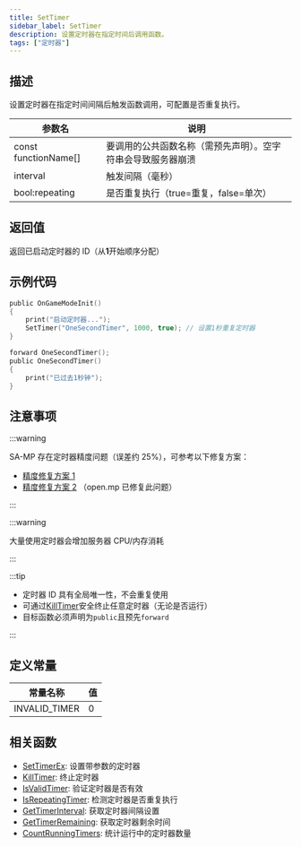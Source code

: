 ```yaml
---
title: SetTimer
sidebar_label: SetTimer
description: 设置定时器在指定时间后调用函数。
tags: ["定时器"]
---
```


## 描述

设置定时器在指定时间间隔后触发函数调用，可配置是否重复执行。

| 参数名               | 说明                                                         |
| -------------------- | ------------------------------------------------------------ |
| const functionName[] | 要调用的公共函数名称（需预先声明）。空字符串会导致服务器崩溃 |
| interval             | 触发间隔（毫秒）                                             |
| bool:repeating       | 是否重复执行（true=重复，false=单次）                        |

## 返回值

返回已启动定时器的 ID（从**1**开始顺序分配）

## 示例代码

```c
public OnGameModeInit()
{
    print("启动定时器...");
    SetTimer("OneSecondTimer", 1000, true); // 设置1秒重复定时器
}

forward OneSecondTimer();
public OneSecondTimer()
{
    print("已过去1秒钟");
}
```

## 注意事项

:::warning

SA-MP 存在定时器精度问题（误差约 25%），可参考以下修复方案：

- [精度修复方案 1](https://sampforum.blast.hk/showthread.php?tid=289675)
- [精度修复方案 2](https://sampforum.blast.hk/showthread.php?tid=650736)
  （open.mp 已修复此问题）

:::

:::warning

大量使用定时器会增加服务器 CPU/内存消耗

:::

:::tip

- 定时器 ID 具有全局唯一性，不会重复使用
- 可通过[KillTimer](KillTimer)安全终止任意定时器（无论是否运行）
- 目标函数必须声明为`public`且预先`forward`

:::

## 定义常量

| 常量名称      | 值  |
| ------------- | --- |
| INVALID_TIMER | 0   |

## 相关函数

- [SetTimerEx](SetTimerEx): 设置带参数的定时器
- [KillTimer](KillTimer): 终止定时器
- [IsValidTimer](IsValidTimer): 验证定时器是否有效
- [IsRepeatingTimer](IsRepeatingTimer): 检测定时器是否重复执行
- [GetTimerInterval](GetTimerInterval): 获取定时器间隔设置
- [GetTimerRemaining](GetTimerRemaining): 获取定时器剩余时间
- [CountRunningTimers](CountRunningTimers): 统计运行中的定时器数量
